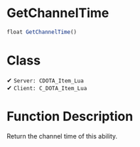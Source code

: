 # GetChannelTime
```js
float GetChannelTime()
```
# Class
✔ `Server: CDOTA_Item_Lua`  
✔ `Client: C_DOTA_Item_Lua`  

# Function Description
Return the channel time of this ability.

